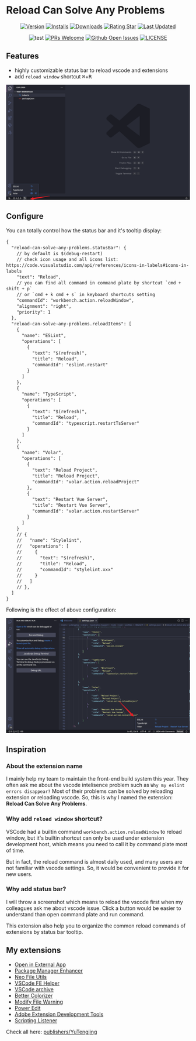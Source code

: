 # Reload Can Solve Any Problems

<div align="center">

[![Version](https://img.shields.io/visual-studio-marketplace/v/YuTengjing.reload-can-solve-any-problems)](https://marketplace.visualstudio.com/items/YuTengjing.reload-can-solve-any-problems/changelog) [![Installs](https://img.shields.io/visual-studio-marketplace/i/YuTengjing.reload-can-solve-any-problems)](https://marketplace.visualstudio.com/items?itemName=YuTengjing.reload-can-solve-any-problems) [![Downloads](https://img.shields.io/visual-studio-marketplace/d/YuTengjing.reload-can-solve-any-problems)](https://marketplace.visualstudio.com/items?itemName=YuTengjing.reload-can-solve-any-problems) [![Rating Star](https://img.shields.io/visual-studio-marketplace/stars/YuTengjing.reload-can-solve-any-problems)](https://marketplace.visualstudio.com/items?itemName=YuTengjing.reload-can-solve-any-problems&ssr=false#review-details) [![Last Updated](https://img.shields.io/visual-studio-marketplace/last-updated/YuTengjing.reload-can-solve-any-problems)](https://github.com/tjx666/reload-can-solve-any-problems)

![test](https://github.com/tjx666/reload-can-solve-any-problems/actions/workflows/test.yml/badge.svg) [![PRs Welcome](https://img.shields.io/badge/PRs-welcome-brightgreen.svg?style=flat)](http://makeapullrequest.com) [![Github Open Issues](https://img.shields.io/github/issues/tjx666/reload-can-solve-any-problems)](https://github.com/tjx666/reload-can-solve-any-problems/issues) [![LICENSE](https://img.shields.io/badge/license-Anti%20996-blue.svg?style=flat-square)](https://github.com/996icu/996.ICU/blob/master/LICENSE)

</div>

## Features

- highly customizable status bar to reload vscode and extensions
- add `reload window` shortcut <kbd>⌘</kbd>+<kbd>R</kbd>

![usage](https://github.com/tjx666/reload-can-solve-any-problems/blob/main/assets/screenshots/usage.png?raw=true)

## Configure

You can totally control how the status bar and it's tooltip display:

```jsonc
{
  "reload-can-solve-any-problems.statusBar": {
    // by default is $(debug-restart)
    // check icon usage and all icons list: https://code.visualstudio.com/api/references/icons-in-labels#icons-in-labels
    "text": "Reload",
    // you can find all command in command plate by shortcut `cmd + shift + p`
    // or `cmd + k cmd + s` in keyboard shortcuts setting
    "commandId": "workbench.action.reloadWindow",
    "alignment": "right",
    "priority": 1
  },
  "reload-can-solve-any-problems.reloadItems": [
    {
      "name": "ESLint",
      "operations": [
        {
          "text": "$(refresh)",
          "title": "Reload",
          "commandId": "eslint.restart"
        }
      ]
    },
    {
      "name": "TypeScript",
      "operations": [
        {
          "text": "$(refresh)",
          "title": "Reload",
          "commandId": "typescript.restartTsServer"
        }
      ]
    },
    {
      "name": "Volar",
      "operations": [
        {
          "text": "Reload Project",
          "title": "Reload Project",
          "commandId": "volar.action.reloadProject"
        },
        {
          "text": "Restart Vue Server",
          "title": "Restart Vue Server",
          "commandId": "volar.action.restartServer"
        }
      ]
    }
    // {
    //   "name": "Stylelint",
    //   "operations": [
    //     {
    //       "text": "$(refresh)",
    //       "title": "Reload",
    //       "commandId": "stylelint.xxx"
    //     }
    //   ]
    // },
  ]
}
```

Following is the effect of above configuration:

![configure](https://github.com/tjx666/reload-can-solve-any-problems/blob/main/assets/screenshots/configure.png?raw=true)

## Inspiration

### About the extension name

I mainly help my team to maintain the front-end build system this year. They often ask me about the vscode intelisence problem such as `Why my eslint errors disappear?` Most of their problems can be solved by reloading extension or reloading vscode. So, this is why I named the extension: **Reload Can Solve Any Problems**.

### Why add `reload window` shortcut?

VSCode had a builtin command `workbench.action.reloadWindow` to reload window, but it's builtin shortcut can only be used under extension development host, which means you need to call it by command plate most of time.

But in fact, the reload command is almost daily used, and many users are not familiar with vscode settings. So, it would be convenient to provide it for new users.

### Why add status bar?

I will throw a screenshot which means to reload the vscode first when my colleagues ask me about vscode issue. Click a button would be easier to understand than open command plate and run command.

This extension also help you to organize the common reload commands of extensions by status bar tooltip.

## My extensions

- [Open in External App](https://github.com/tjx666/open-in-external-app)
- [Package Manager Enhancer](https://github.com/tjx666/package-manager-enhancer)
- [Neo File Utils](https://github.com/tjx666/vscode-neo-file-utils)
- [VSCode FE Helper](https://github.com/tjx666/vscode-fe-helper)
- [VSCode archive](https://github.com/tjx666/vscode-archive)
- [Better Colorizer](https://github.com/tjx666/better-colorizer/tree/main)
- [Modify File Warning](https://github.com/tjx666/modify-file-warning)
- [Power Edit](https://github.com/tjx666/power-edit)
- [Adobe Extension Development Tools](https://github.com/tjx666/vscode-adobe-extension-devtools)
- [Scripting Listener](https://github.com/tjx666/scripting-listener)

Check all here: [publishers/YuTengjing](https://marketplace.visualstudio.com/publishers/YuTengjing)
